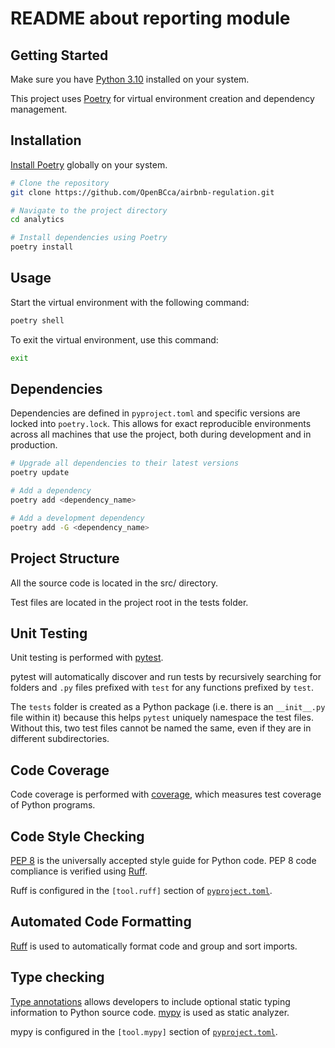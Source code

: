 # README about reporting module

## Getting Started

Make sure you have [Python 3.10](https://www.python.org/downloads/release/python-3100/) installed on your system.

This project uses [Poetry](https://python-poetry.org/) for virtual environment creation and dependency management.

## Installation

[Install Poetry](https://python-poetry.org/docs/#installing-with-pipx) globally on your system.

```bash
# Clone the repository
git clone https://github.com/OpenBCca/airbnb-regulation.git

# Navigate to the project directory
cd analytics

# Install dependencies using Poetry
poetry install

```

## Usage

Start the virtual environment with the following command:

```bash
poetry shell
```

To exit the virtual environment, use this command:

```bash
exit
```

## Dependencies

Dependencies are defined in `pyproject.toml` and specific versions are locked into `poetry.lock`. This allows for exact reproducible environments across all machines that use the project, both during development and in production.

```bash
# Upgrade all dependencies to their latest versions
poetry update

# Add a dependency
poetry add <dependency_name>

# Add a development dependency
poetry add -G <dependency_name>
```

## Project Structure

All the source code is located in the src/ directory.

Test files are located in the project root in the tests folder.

## Unit Testing

Unit testing is performed with [pytest](https://pytest.org/).

pytest will automatically discover and run tests by recursively searching for folders and `.py`
files prefixed with `test` for any functions prefixed by `test`.

The `tests` folder is created as a Python package (i.e. there is an `__init__.py` file within it)
because this helps `pytest` uniquely namespace the test files. Without this, two test files cannot
be named the same, even if they are in different subdirectories.

## Code Coverage

Code coverage is performed with [coverage](https://coverage.readthedocs.io/), which measures test coverage of Python programs.

## Code Style Checking

[PEP 8](https://peps.python.org/pep-0008/) is the universally accepted style guide for Python
code. PEP 8 code compliance is verified using [Ruff][Ruff].

Ruff is configured in the
`[tool.ruff]` section of [`pyproject.toml`](./pyproject.toml).

[Ruff]: https://github.com/astral-sh/ruff

## Automated Code Formatting

[Ruff][Ruff] is used to automatically format code and group and sort imports.

## Type checking

[Type annotations](https://docs.python.org/3/library/typing.html) allows developers to include
optional static typing information to Python source code. [mypy](http://mypy-lang.org/) is used as static analyzer.

mypy is configured in the
`[tool.mypy]` section of [`pyproject.toml`](./pyproject.toml).
